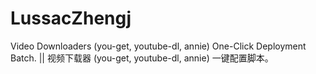 # LussacZhengj
Video Downloaders (you-get, youtube-dl, annie) One-Click Deployment Batch. || 视频下载器 (you-get, youtube-dl, annie) 一键配置脚本。
